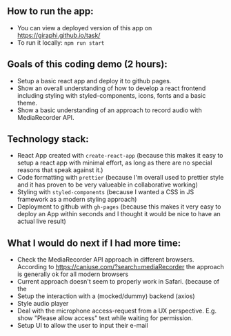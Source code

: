 <h2>How to run the app:</h2>

- You can view a deployed version of this app on https://giraphi.github.io/task/
- To run it locally: `npm run start`

<h2>Goals of this coding demo (2 hours):</h2>

- Setup a basic react app and deploy it to github pages.
- Show an overall understanding of how to develop a react frontend including styling with styled-components, icons, fonts and a basic theme.
- Show a basic understanding of an approach to record audio with MediaRecorder API.

<h2>Technology stack:</h2>

- React App created with `create-react-app` (because this makes it easy to setup a react app with minimal effort, as long as there are no special reasons that speak against it.)
- Code formatting with `prettier` (because I'm overall used to prettier style and it has proven to be very valueable in collaborative working)
- Styling with `styled-components` (because I wanted a CSS in JS framework as a modern styling approach)
- Deployment to github with `gh-pages` (because this makes it very easy to deploy an App within seconds and I thought it would be nice to have an actual live result)

<h2>What I would do next if I had more time:</h2>

- Check the MediaRecorder API approach in different browsers. According to https://caniuse.com/?search=mediaRecorder the approach is generally ok for all modern browsers
- Current approach doesn't seem to properly work in Safari. (because of the <audio> tag?)
- Setup the interaction with a (mocked/dummy) backend (axios)
- Style audio player
- Deal with the microphone access-request from a UX perspective. E.g. show "Please allow access" text while waiting for permission.
- Setup UI to allow the user to input their e-mail
